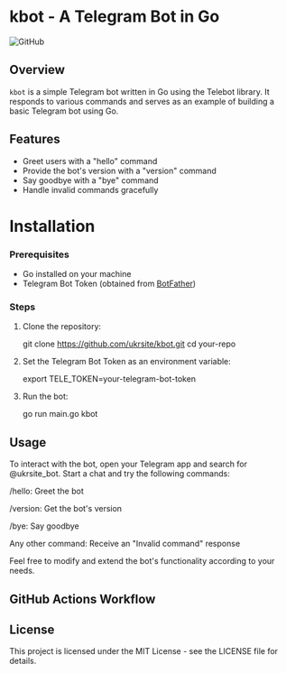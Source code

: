 # kbot - A Telegram Bot in Go

![GitHub](https://img.shields.io/github/license/ukrsite/kbot)

## Overview

`kbot` is a simple Telegram bot written in Go using the Telebot library. It responds to various commands and serves as an example of building a basic Telegram bot using Go.

## Features

- Greet users with a "hello" command
- Provide the bot's version with a "version" command
- Say goodbye with a "bye" command
- Handle invalid commands gracefully

# Installation

### Prerequisites

- Go installed on your machine
- Telegram Bot Token (obtained from [BotFather](https://t.me/botfather))

### Steps

1. Clone the repository:

   git clone https://github.com/ukrsite/kbot.git
   cd your-repo

2. Set the Telegram Bot Token as an environment variable:

    export TELE_TOKEN=your-telegram-bot-token

3. Run the bot:

    go run main.go kbot

## Usage

To interact with the bot, open your Telegram app and search for @ukrsite_bot. Start a chat and try the following commands:

/hello: Greet the bot

/version: Get the bot's version

/bye: Say goodbye

Any other command: Receive an "Invalid command" response

Feel free to modify and extend the bot's functionality according to your needs.

## GitHub Actions Workflow


## License

This project is licensed under the MIT License - see the LICENSE file for details.
